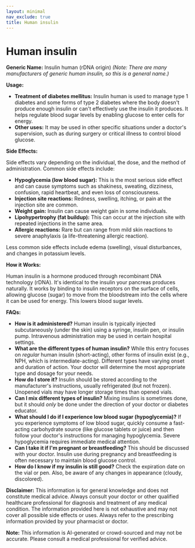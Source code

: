 ```yaml
---
layout: minimal
nav_exclude: true
title: Human insulin
---
```


# Human insulin

**Generic Name:** Insulin human (rDNA origin)  *(Note:  There are many manufacturers of generic human insulin, so this is a general name.)*

**Usage:**

* **Treatment of diabetes mellitus:**  Insulin human is used to manage type 1 diabetes and some forms of type 2 diabetes where the body doesn't produce enough insulin or can't effectively use the insulin it produces.  It helps regulate blood sugar levels by enabling glucose to enter cells for energy.
* **Other uses:** It may be used in other specific situations under a doctor's supervision, such as during surgery or critical illness to control blood glucose.

**Side Effects:**

Side effects vary depending on the individual, the dose, and the method of administration. Common side effects include:

* **Hypoglycemia (low blood sugar):** This is the most serious side effect and can cause symptoms such as shakiness, sweating, dizziness, confusion, rapid heartbeat, and even loss of consciousness.
* **Injection site reactions:** Redness, swelling, itching, or pain at the injection site are common.
* **Weight gain:** Insulin can cause weight gain in some individuals.
* **Lipohypertrophy (fat buildup):** This can occur at the injection site with repeated injections in the same area.
* **Allergic reactions:**  Rare but can range from mild skin reactions to severe anaphylaxis (a life-threatening allergic reaction).

Less common side effects include edema (swelling), visual disturbances, and changes in potassium levels.


**How it Works:**

Human insulin is a hormone produced through recombinant DNA technology (rDNA). It's identical to the insulin your pancreas produces naturally.  It works by binding to insulin receptors on the surface of cells, allowing glucose (sugar) to move from the bloodstream into the cells where it can be used for energy. This lowers blood sugar levels.


**FAQs:**

* **How is it administered?**  Human insulin is typically injected subcutaneously (under the skin) using a syringe, insulin pen, or insulin pump.  Intravenous administration may be used in certain hospital settings.
* **What are the different types of human insulin?** While this entry focuses on *regular* human insulin (short-acting), other forms of insulin exist (e.g., NPH, which is intermediate-acting). Different types have varying onset and duration of action.  Your doctor will determine the most appropriate type and dosage for your needs.
* **How do I store it?**  Insulin should be stored according to the manufacturer's instructions, usually refrigerated (but not frozen). Unopened vials may have longer storage times than opened vials.
* **Can I mix different types of insulin?**  Mixing insulins is sometimes done, but it should *only* be done under the direction of your doctor or diabetes educator.
* **What should I do if I experience low blood sugar (hypoglycemia)?**  If you experience symptoms of low blood sugar, quickly consume a fast-acting carbohydrate source (like glucose tablets or juice) and then follow your doctor's instructions for managing hypoglycemia.  Severe hypoglycemia requires immediate medical attention.
* **Can I take it if I'm pregnant or breastfeeding?** This should be discussed with your doctor. Insulin use during pregnancy and breastfeeding is often necessary to maintain blood glucose control.
* **How do I know if my insulin is still good?** Check the expiration date on the vial or pen.  Also, be aware of any changes in appearance (cloudy, discolored).


**Disclaimer:** This information is for general knowledge and does not constitute medical advice. Always consult your doctor or other qualified healthcare professional for diagnosis and treatment of any medical condition.  The information provided here is not exhaustive and may not cover all possible side effects or uses.  Always refer to the prescribing information provided by your pharmacist or doctor.


**Note:** This information is AI-generated or crowd-sourced and may not be accurate. Please consult a medical professional for verified advice.